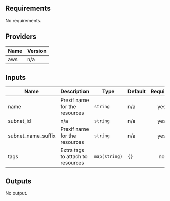 ## Requirements

No requirements.

## Providers

| Name | Version |
|------|---------|
| aws | n/a |

## Inputs

| Name | Description | Type | Default | Required |
|------|-------------|------|---------|:--------:|
| name | Prexif name for the resources | `string` | n/a | yes |
| subnet\_id | n/a | `string` | n/a | yes |
| subnet\_name\_suffix | Prexif name for the resources | `string` | n/a | yes |
| tags | Extra tags to attach to resources | `map(string)` | `{}` | no |

## Outputs

No output.

